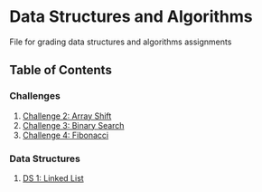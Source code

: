 # Data Structures and Algorithms
File for grading data structures and algorithms assignments
## Table of Contents
### Challenges
1. [Challenge 2: Array Shift](Challenges/ArrayShift)
2. [Challenge 3: Binary Search](Challenges/BinarySearch)
3. [Challenge 4: Fibonacci](Challenges/Fibonacci)

### Data Structures
1. [DS 1: Linked List](Data-Structures/LinkedList)
